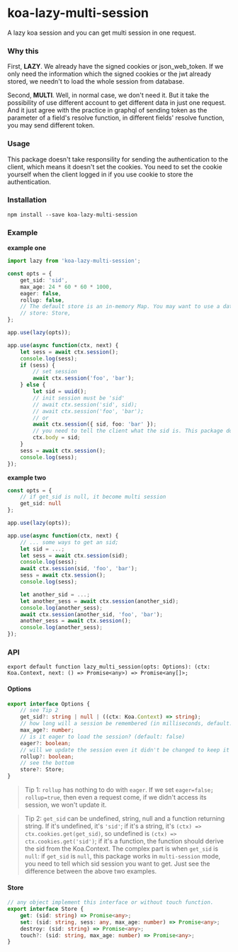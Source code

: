 # koa-lazy-multi-session

A lazy koa session and you can get multi session in one request.

### Why this

First, **LAZY**. We already have the signed cookies or json_web_token. If we only need the information which the signed cookies or the jwt already stored, we needn't to load the whole session from database.

Second, **MULTI**. Well, in normal case, we don't need it. But it take the possibility of use different account to get different data in just one request. And it just agree with the practice in graphql of sending token as the parameter of a field's resolve function, in different fields' resolve function, you may send different token.

### Usage

This package doesn't take responsility for sending the authentication to the client, which means it doesn't set the cookies. You need to set the cookie yourself when the client logged in if you use cookie to store the authentication.

### Installation

`npm install --save koa-lazy-multi-session`

### Example

**example one**
```ts
import lazy from 'koa-lazy-multi-session';

const opts = {
    get_sid: 'sid',
    max_age: 24 * 60 * 60 * 1000,
    eager: false,
    rollup: false,
    // The default store is an in-memory Map. You may want to use a database store like my `knex-schema-session-store`
    // store: Store,
};

app.use(lazy(opts));

app.use(async function(ctx, next) {
    let sess = await ctx.session();
    console.log(sess);
    if (sess) {
        // set session
        await ctx.session('foo', 'bar');
    } else {
        let sid = uuid();
        // init session must be 'sid'
        // await ctx.session('sid', sid);
        // await ctx.session('foo', 'bar');
        // or
        await ctx.session({ sid, foo: 'bar' });
        // you need to tell the client what the sid is. This package doesn't take responsibility of setting the cookie or something.
        ctx.body = sid;
    }
    sess = await ctx.session();
    console.log(sess);
});
```

**example two**
```ts
const opts = {
    // if get_sid is null, it become multi session
    get_sid: null
};

app.use(lazy(opts));

app.use(async function(ctx, next) {
    // ... some ways to get an sid;
    let sid = ...;
    let sess = await ctx.session(sid);
    console.log(sess);
    await ctx.session(sid, 'foo', 'bar');
    sess = await ctx.session();
    console.log(sess);

    let another_sid = ...;
    let another_sess = await ctx.session(another_sid);
    console.log(another_sess);
    await ctx.session(another_sid, 'foo', 'bar');
    another_sess = await ctx.session();
    console.log(another_sess);
});
```

### API

`export default function lazy_multi_session(opts: Options): (ctx: Koa.Context, next: () => Promise<any>) => Promise<any[]>;`

#### Options

```ts
export interface Options {
    // see Tip 2
    get_sid?: string | null | ((ctx: Koa.Context) => string);
    // how long will a session be remembered (in milliseconds, default: 1000 * 60 * 60 * 24, aka one day)
    max_age?: number;
    // is it eager to load the session? (default: false)
    eager?: boolean;
    // will we update the session even it didn't be changed to keep it alive? (default: false)
    rollup?: boolean;
    // see the bottom
    store?: Store;
}
```

> Tip 1: `rollup` has nothing to do with `eager`. If we set `eager=false; rollup=true`, then even a request come, if we didn't access its session, we won't update it.

> Tip 2: `get_sid` can be undefined, string, null and a function returning string. If it's undefined, it's `'sid'`; if it's a string, it's `(ctx) => ctx.cookies.get(get_sid)`, so undefined is `(ctx) => ctx.cookies.get('sid')`; if it's a function, the function should derive the sid from the Koa.Context. The complex part is when `get_sid` is `null`: if `get_sid` is `null`, this package works in `multi-session` mode, you need to tell which sid session you want to get. Just see the difference between the above two examples.

#### Store

```ts
// any object implement this interface or without touch function.
export interface Store {
    get: (sid: string) => Promise<any>;
    set: (sid: string, sess: any, max_age: number) => Promise<any>;
    destroy: (sid: string) => Promise<any>;
    touch?: (sid: string, max_age: number) => Promise<any>;
}
```
